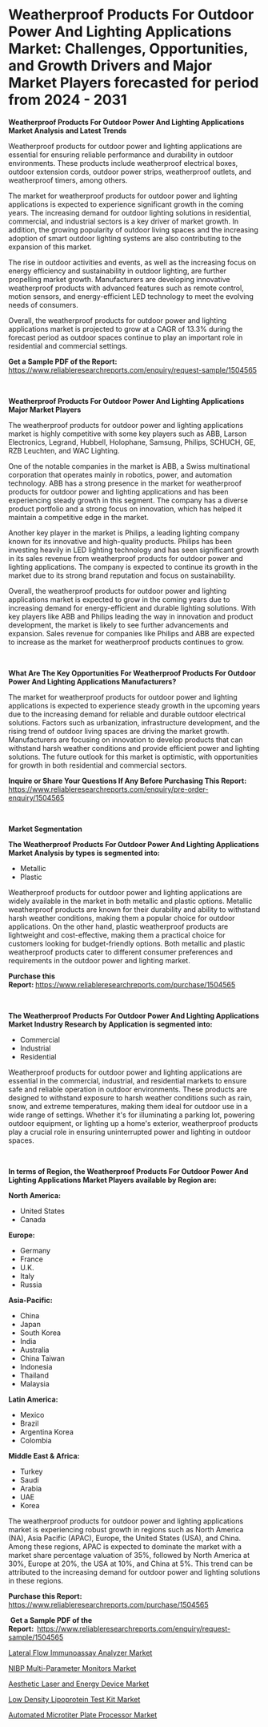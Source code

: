 <p><h1>Weatherproof Products For Outdoor Power And Lighting Applications Market: Challenges, Opportunities, and Growth Drivers and Major Market Players forecasted for period from 2024 - 2031</h1></p><p><strong>Weatherproof Products For Outdoor Power And Lighting Applications Market Analysis and Latest Trends</strong></p>
<p><p>Weatherproof products for outdoor power and lighting applications are essential for ensuring reliable performance and durability in outdoor environments. These products include weatherproof electrical boxes, outdoor extension cords, outdoor power strips, weatherproof outlets, and weatherproof timers, among others.</p><p>The market for weatherproof products for outdoor power and lighting applications is expected to experience significant growth in the coming years. The increasing demand for outdoor lighting solutions in residential, commercial, and industrial sectors is a key driver of market growth. In addition, the growing popularity of outdoor living spaces and the increasing adoption of smart outdoor lighting systems are also contributing to the expansion of this market.</p><p>The rise in outdoor activities and events, as well as the increasing focus on energy efficiency and sustainability in outdoor lighting, are further propelling market growth. Manufacturers are developing innovative weatherproof products with advanced features such as remote control, motion sensors, and energy-efficient LED technology to meet the evolving needs of consumers.</p><p>Overall, the weatherproof products for outdoor power and lighting applications market is projected to grow at a CAGR of 13.3% during the forecast period as outdoor spaces continue to play an important role in residential and commercial settings.</p></p>
<p><strong>Get a Sample PDF of the Report:&nbsp;</strong> <a href="https://www.reliableresearchreports.com/enquiry/request-sample/1504565">https://www.reliableresearchreports.com/enquiry/request-sample/1504565</a></p>
<p>&nbsp;</p>
<p><strong>Weatherproof Products For Outdoor Power And Lighting Applications Major Market Players</strong></p>
<p><p>The weatherproof products for outdoor power and lighting applications market is highly competitive with some key players such as ABB, Larson Electronics, Legrand, Hubbell, Holophane, Samsung, Philips, SCHUCH, GE, RZB Leuchten, and WAC Lighting.</p><p>One of the notable companies in the market is ABB, a Swiss multinational corporation that operates mainly in robotics, power, and automation technology. ABB has a strong presence in the market for weatherproof products for outdoor power and lighting applications and has been experiencing steady growth in this segment. The company has a diverse product portfolio and a strong focus on innovation, which has helped it maintain a competitive edge in the market.</p><p>Another key player in the market is Philips, a leading lighting company known for its innovative and high-quality products. Philips has been investing heavily in LED lighting technology and has seen significant growth in its sales revenue from weatherproof products for outdoor power and lighting applications. The company is expected to continue its growth in the market due to its strong brand reputation and focus on sustainability.</p><p>Overall, the weatherproof products for outdoor power and lighting applications market is expected to grow in the coming years due to increasing demand for energy-efficient and durable lighting solutions. With key players like ABB and Philips leading the way in innovation and product development, the market is likely to see further advancements and expansion. Sales revenue for companies like Philips and ABB are expected to increase as the market for weatherproof products continues to grow.</p></p>
<p>&nbsp;</p>
<p><strong>What Are The Key Opportunities For Weatherproof Products For Outdoor Power And Lighting Applications Manufacturers?</strong></p>
<p><p>The market for weatherproof products for outdoor power and lighting applications is expected to experience steady growth in the upcoming years due to the increasing demand for reliable and durable outdoor electrical solutions. Factors such as urbanization, infrastructure development, and the rising trend of outdoor living spaces are driving the market growth. Manufacturers are focusing on innovation to develop products that can withstand harsh weather conditions and provide efficient power and lighting solutions. The future outlook for this market is optimistic, with opportunities for growth in both residential and commercial sectors.</p></p>
<p><strong>Inquire or Share Your Questions If Any Before Purchasing This Report:</strong> <a href="https://www.reliableresearchreports.com/enquiry/pre-order-enquiry/1504565">https://www.reliableresearchreports.com/enquiry/pre-order-enquiry/1504565</a></p>
<p>&nbsp;</p>
<p><strong>Market Segmentation</strong></p>
<p><strong>The Weatherproof Products For Outdoor Power And Lighting Applications Market Analysis by types is segmented into:</strong></p>
<p><ul><li>Metallic</li><li>Plastic</li></ul></p>
<p><p>Weatherproof products for outdoor power and lighting applications are widely available in the market in both metallic and plastic options. Metallic weatherproof products are known for their durability and ability to withstand harsh weather conditions, making them a popular choice for outdoor applications. On the other hand, plastic weatherproof products are lightweight and cost-effective, making them a practical choice for customers looking for budget-friendly options. Both metallic and plastic weatherproof products cater to different consumer preferences and requirements in the outdoor power and lighting market.</p></p>
<p><strong>Purchase this Report:&nbsp;</strong><a href="https://www.reliableresearchreports.com/purchase/1504565">https://www.reliableresearchreports.com/purchase/1504565</a></p>
<p>&nbsp;</p>
<p><strong>The Weatherproof Products For Outdoor Power And Lighting Applications Market Industry Research by Application is segmented into:</strong></p>
<p><ul><li>Commercial</li><li>Industrial</li><li>Residential</li></ul></p>
<p><p>Weatherproof products for outdoor power and lighting applications are essential in the commercial, industrial, and residential markets to ensure safe and reliable operation in outdoor environments. These products are designed to withstand exposure to harsh weather conditions such as rain, snow, and extreme temperatures, making them ideal for outdoor use in a wide range of settings. Whether it's for illuminating a parking lot, powering outdoor equipment, or lighting up a home's exterior, weatherproof products play a crucial role in ensuring uninterrupted power and lighting in outdoor spaces.</p></p>
<p>&nbsp;</p>
<p><strong>In terms of Region, the Weatherproof Products For Outdoor Power And Lighting Applications Market Players available by Region are:</strong></p>
<p>
    <p> <strong> North America: </strong>
        <ul>
            <li>United States</li>
            <li>Canada</li>
        </ul>
        </p> 
    <p> <strong> Europe: </strong>
        <ul>
            <li>Germany</li>
            <li>France</li>
            <li>U.K.</li>
            <li>Italy</li>
            <li>Russia</li>
        </ul>
        </p> 
    <p> <strong> Asia-Pacific: </strong>
        <ul>
            <li>China</li>
            <li>Japan</li>
            <li>South Korea</li>
            <li>India</li>
            <li>Australia</li>
            <li>China Taiwan</li>
            <li>Indonesia</li>
            <li>Thailand</li>
            <li>Malaysia</li>
        </ul>
        </p> 
    <p> <strong> Latin America: </strong>
        <ul>
            <li>Mexico</li>
            <li>Brazil</li>
            <li>Argentina Korea</li>
            <li>Colombia</li>
        </ul>
        </p> 
    <p> <strong> Middle East & Africa: </strong>
        <ul>
            <li>Turkey</li>
            <li>Saudi</li>
            <li>Arabia</li>
            <li>UAE</li>
            <li>Korea</li>
        </ul>
    </p>
    </p>
<p><p>The weatherproof products for outdoor power and lighting applications market is experiencing robust growth in regions such as North America (NA), Asia Pacific (APAC), Europe, the United States (USA), and China. Among these regions, APAC is expected to dominate the market with a market share percentage valuation of 35%, followed by North America at 30%, Europe at 20%, the USA at 10%, and China at 5%. This trend can be attributed to the increasing demand for outdoor power and lighting solutions in these regions.</p></p>
<p><strong>Purchase this Report: </strong><a href="https://www.reliableresearchreports.com/purchase/1504565">https://www.reliableresearchreports.com/purchase/1504565</a></p>
<p>&nbsp;<strong>Get a Sample PDF of the Report:&nbsp;&nbsp;</strong><a href="https://www.reliableresearchreports.com/enquiry/request-sample/1504565">https://www.reliableresearchreports.com/enquiry/request-sample/1504565</a></p>
<p><strong></strong></p>
<p><p><a href="https://medium.com/@irwingibson727/lateral-flow-immunoassay-analyzer-market-outlook-industry-overview-and-forecast-2024-to-2031-bd909d863938">Lateral Flow Immunoassay Analyzer Market</a></p><p><a href="https://medium.com/@angelageorge32/decoding-nibp-multi-parameter-monitors-market-metrics-market-share-trends-and-growth-patterns-9264775849ff">NIBP Multi-Parameter Monitors Market</a></p><p><a href="https://medium.com/@angelageorge32/aesthetic-laser-and-energy-device-market-trends-forecast-and-competitive-analysis-to-2031-cd948e682a02">Aesthetic Laser and Energy Device Market</a></p><p><a href="https://medium.com/@irwingibson727/low-density-lipoprotein-test-kit-market-exploring-market-share-market-trends-and-future-growth-877f9ebcf5a0">Low Density Lipoprotein Test Kit Market</a></p><p><a href="https://medium.com/@nelsonhauck/automated-microtiter-plate-processor-market-insights-into-market-cagr-market-trends-and-growth-282915a7b103">Automated Microtiter Plate Processor Market</a></p></p>